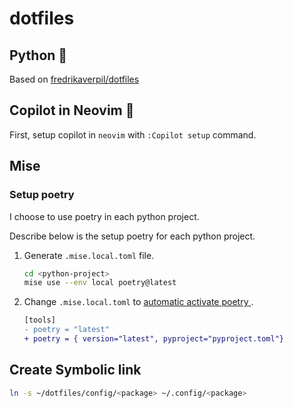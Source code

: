 # dotfiles

## Python 🐍

Based on [fredrikaverpil/dotfiles]( https://github.com/fredrikaverpil/dotfiles/tree/main/nvim-lazyvim )

## Copilot in Neovim 🤖

First, setup copilot in `neovim` with `:Copilot setup` command.

## Mise

### Setup poetry

I choose to use poetry in each python project.

Describe below is the setup poetry for each python project.

1. Generate `.mise.local.toml` file.

    ```bash
    cd <python-project>
    mise use --env local poetry@latest
    ```

2. Change `.mise.local.toml` to [ automatic activate poetry ](https://github.com/mise-plugins/mise-poetry?tab=readme-ov-file#virtualenv-activation).

    ```diff
    [tools]
    - poetry = "latest"
    + poetry = { version="latest", pyproject="pyproject.toml"}
    ```

## Create Symbolic link

```bash
ln -s ~/dotfiles/config/<package> ~/.config/<package>
```
